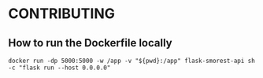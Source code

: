 # CONTRIBUTING

## How to run the Dockerfile locally

```
docker run -dp 5000:5000 -w /app -v "${pwd}:/app" flask-smorest-api sh -c "flask run --host 0.0.0.0"
```
